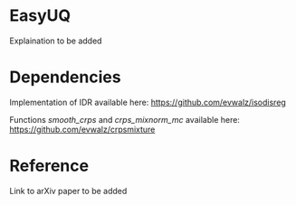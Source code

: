 # EasyUQ

Explaination to be added

# Dependencies

Implementation of IDR available here: https://github.com/evwalz/isodisreg

Functions *smooth_crps* and *crps_mixnorm_mc* available here: https://github.com/evwalz/crpsmixture

# Reference
Link to arXiv paper to be added
